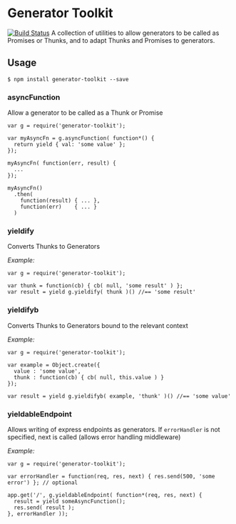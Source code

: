# Generator Toolkit

[![Build Status](https://travis-ci.org/benkitzelman/generator-toolkit.png)](https://travis-ci.org/benkitzelman/generator-toolkit)
A collection of utilities to allow generators to be called as Promises or Thunks, and to adapt Thunks and Promises to generators.


## Usage
```
$ npm install generator-toolkit --save

```

### asyncFunction
Allow a generator to be called as a Thunk or Promise

```
var g = require('generator-toolkit');

var myAsyncFn = g.asyncFunction( function*() {
  return yield { val: 'some value' };
});

myAsyncFn( function(err, result) {
  ...
});

myAsyncFn()
  .then(
    function(result) { ... },
    function(err)    { ... }
  )

```

### yieldify
Converts Thunks to Generators

*Example:*

```
var g = require('generator-toolkit');

var thunk = function(cb) { cb( null, 'some result' ) };
var result = yield g.yieldify( thunk )() //== 'some result'
```

### yieldifyb
Converts Thunks to Generators bound to the relevant context

*Example:*

```
var g = require('generator-toolkit');

var example = Object.create({ 
  value : 'some value',
  thunk : function(cb) { cb( null, this.value ) }
});

var result = yield g.yieldifyb( example, 'thunk' )() //== 'some value'
```

### yieldableEndpoint
Allows writing of express endpoints as generators. If `errorHandler` is not specified, next is called (allows error handling middleware)

*Example:*

```
var g = require('generator-toolkit');

var errorHandler = function(req, res, next) { res.send(500, 'some error') }; // optional

app.get('/', g.yieldableEndpoint( function*(req, res, next) {
  result = yield someAsyncFunction();
  res.send( result );
}, errorHandler ));
```
